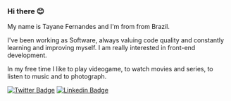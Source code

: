 ### Hi there 😊

My name is Tayane Fernandes and I'm from from Brazil.

I've been working as Software, always valuing code quality and constantly learning and improving myself.
I am really interested in front-end development.

In my free time I like to play videogame, to watch movies and series, to listen to music and to photograph.

[![Twitter Badge](https://img.shields.io/badge/-Twitter-1ca0f1?style=flat-square&labelColor=1ca0f1&logo=twitter&logoColor=white&link=https://twitter.com/tayanefernandes)](https://twitter.com/tayanefernandes)
[![Linkedin Badge](https://img.shields.io/badge/-LinkedIn-blue?style=flat-square&logo=Linkedin&logoColor=white&link=https://www.linkedin.com/in/tayanefernandes)](https://www.linkedin.com/in/tayanefernandes)

